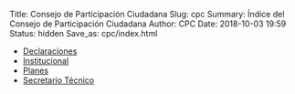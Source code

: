 Title: Consejo de Participación Ciudadana
Slug: cpc
Summary: Índice del Consejo de Participación Ciudadana
Author: CPC
Date: 2018-10-03 19:59
Status: hidden
Save_as: cpc/index.html


* [Declaraciones](/cpc/declaraciones/)
* [Institucional](/cpc/institucional/)
* [Planes](/cpc/planes/)
* [Secretario Técnico](/cpc/secretario-tecnico/)
